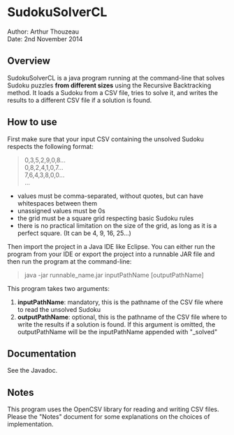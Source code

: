 # SudokuSolverCL

Author: Arthur Thouzeau  
Date: 2nd November 2014

## Overview

SudokuSolverCL is a java program running at the command-line that solves 
Sudoku puzzles **from different sizes** using the Recursive Backtracking 
method. It loads a Sudoku from a CSV file, tries to solve it, and writes 
the results to a different CSV file if a solution is found.

## How to use

First make sure that your input CSV containing the unsolved Sudoku respects the following format:  
 
> 0,3,5,2,9,0,8...  
0,8,2,4,1,0,7...  
7,6,4,3,8,0,0...  
...

- values must be comma-separated, without quotes, but can have whitespaces between them
- unassigned values must be 0s
- the grid must be a square grid respecting basic Sudoku rules
- there is no practical limitation on the size of the grid, as long as it is a perfect square. (It can be 4, 9, 16, 25...)

Then import the project in a Java IDE like Eclipse. You can either run the program from your IDE or export the project into a runnable JAR file and then run the program at the command-line:

> java -jar runnable_name.jar inputPathName [outputPathName]

This program takes two arguments:

1. **inputPathName**: mandatory, this is the pathname of the CSV file where to read the unsolved Sudoku
2. **outputPathName**: optional, this is the pathname of the CSV file where to write the results if a solution is found. If this argument is omitted, the outputPathName will be the inputPathName appended with "_solved"

## Documentation

See the Javadoc.

## Notes

This program uses the OpenCSV library for reading and writing CSV files.
Please the "Notes" document for some explanations on the choices of implementation.
